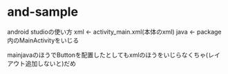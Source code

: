 # and-sample
android studioの使い方
xml <- activity_main.xml(本体のxml)
java <- package内のMainActivityをいじる

mainjavaのほうでButtonを配置したとしてもxmlのほうをいじらなくちゃ(レイアウト追加しないと)だめ
